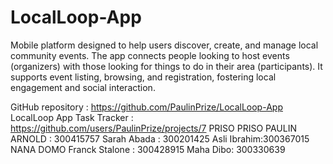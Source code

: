 # LocalLoop-App
Mobile platform designed to help users discover, create, and manage local community events. The app connects people looking to host events (organizers) with those looking for things to do in their area (participants). It supports event listing, browsing, and registration, fostering local engagement and social interaction.

GitHub repository : https://github.com/PaulinPrize/LocalLoop-App
LocalLoop App Task Tracker : https://github.com/users/PaulinPrize/projects/7
PRISO PRISO PAULIN ARNOLD : 300415757
Sarah Abada : 300201425
Asli Ibrahim:300367015
NANA DOMO Franck Stalone : 300428915
Maha Dibo: 300330639
